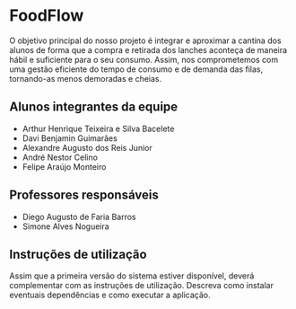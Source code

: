 # FoodFlow
O objetivo principal do nosso projeto é integrar e aproximar a cantina dos alunos de forma que a compra e retirada dos lanches aconteça de maneira hábil e suficiente para o seu consumo. Assim, nos comprometemos com uma gestão eficiente do tempo de consumo e de demanda das filas, tornando-as menos demoradas e cheias. 

## Alunos integrantes da equipe

* Arthur Henrique Teixeira e Silva Bacelete
* Davi Benjamin Guimarães
* Alexandre Augusto dos Reis Junior
* André Nestor Celino
* Felipe Araújo Monteiro

## Professores responsáveis

* Diego Augusto de Faria Barros
* Simone Alves Nogueira

## Instruções de utilização

Assim que a primeira versão do sistema estiver disponível, deverá complementar com as instruções de utilização. Descreva como instalar eventuais dependências e como executar a aplicação.
